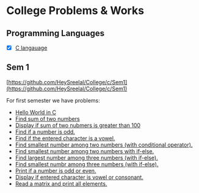 # College Problems & Works

## Programming Languages

- [x] [C langauage](c/Sem1)

## Sem 1
[https://github.com/HeySreelal/College/c/Sem1](https://github.com/HeySreelal/College/c/Sem1)

For first semester we have problems: 
- [Hello World in C](/c/Sem1/helloworld.c)
- [Find sum of two numbers](/c/Sem1/sumoftwo.c)
- [Display if sum of two nubmers is greater than 100](c/Sem1/sg100.c)
- [Find if a number is odd.](c/Sem1/ifodd.c)
- [Find if the entered character is a vowel.](c/Sem1/ifvowels.c)
- [Find smallest number among two numbers (with conditional operator).](c/Sem1/so2c.c)
- [Find smallest number among two numbers with if-else.](/c/Sem1/smallest.c)
- [Find largest number among three numbers (with if-else).](c/Sem1/lotif.c)
- [Find smallest numbr among three numbers (with if-else).](c/Sem1/sotif.c)
- [Print if a number is odd or even.](c/Sem1/oddeven.c)
- [Display if entered character is vowel or consonant.](c/Sem1/vowcons.c)
- [Read a matrix and print all elements.](c/Sem1/readmatrix.c)